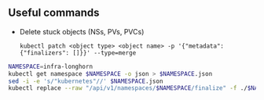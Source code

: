 ## Useful commands

- Delete stuck objects (NSs, PVs, PVCs)
  ```
  kubectl patch <object type> <object name> -p '{"metadata":{"finalizers": []}}' --type=merge
  ```

```bash
NAMESPACE=infra-longhorn                                                                                                                                                   
kubectl get namespace $NAMESPACE -o json > $NAMESPACE.json
sed -i -e 's/"kubernetes"//' $NAMESPACE.json
kubectl replace --raw "/api/v1/namespaces/$NAMESPACE/finalize" -f ./$NAMESPACE.json

```